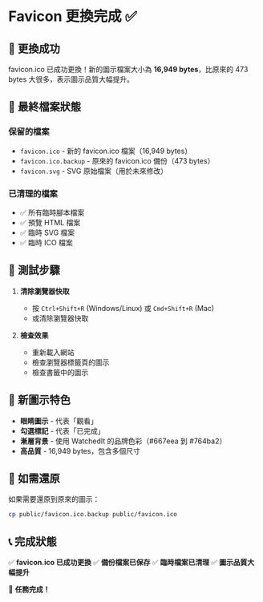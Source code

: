 # Favicon 更換完成 ✅

## 🎉 更換成功

favicon.ico 已成功更換！新的圖示檔案大小為 **16,949 bytes**，比原來的 473 bytes 大很多，表示圖示品質大幅提升。

## 📁 最終檔案狀態

### 保留的檔案
- `favicon.ico` - 新的 favicon.ico 檔案（16,949 bytes）
- `favicon.ico.backup` - 原來的 favicon.ico 備份（473 bytes）
- `favicon.svg` - SVG 原始檔案（用於未來修改）

### 已清理的檔案
- ✅ 所有臨時腳本檔案
- ✅ 預覽 HTML 檔案
- ✅ 臨時 SVG 檔案
- ✅ 臨時 ICO 檔案

## 🧪 測試步驟

1. **清除瀏覽器快取**
   - 按 `Ctrl+Shift+R` (Windows/Linux) 或 `Cmd+Shift+R` (Mac)
   - 或清除瀏覽器快取

2. **檢查效果**
   - 重新載入網站
   - 檢查瀏覽器標籤頁的圖示
   - 檢查書籤中的圖示

## 🎨 新圖示特色

- **眼睛圖示** - 代表「觀看」
- **勾選標記** - 代表「已完成」
- **漸層背景** - 使用 WatchedIt 的品牌色彩（#667eea 到 #764ba2）
- **高品質** - 16,949 bytes，包含多個尺寸

## 🔄 如需還原

如果需要還原到原來的圖示：
```bash
cp public/favicon.ico.backup public/favicon.ico
```

## 📞 完成狀態

✅ **favicon.ico 已成功更換**
✅ **備份檔案已保存**
✅ **臨時檔案已清理**
✅ **圖示品質大幅提升**

🎯 **任務完成！** 